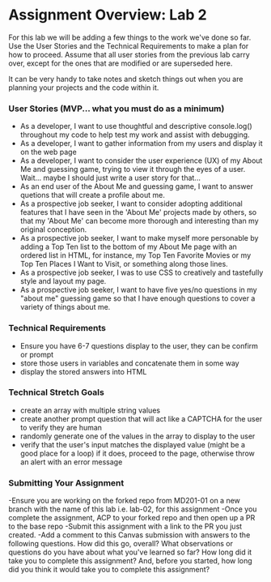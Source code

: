 # Assignment Overview: Lab 2

For this lab we will be adding a few things to the work we've done so far. Use the User Stories and the Technical Requirements to make a plan for how to proceed. Assume that all user stories from the previous lab carry over, except for the ones that are modified or are superseded here.

It can be very handy to take notes and sketch things out when you are planning your projects and the code within it.

### User Stories (MVP... what you must do as a minimum)

- As a developer, I want to use thoughtful and descriptive console.log() throughout my code to help test my work and assist with debugging.
- As a developer, I want to gather information from my users and display it on the web page
- As a developer, I want to consider the user experience (UX) of my About Me and guessing game, trying to view it through the eyes of a user. Wait... maybe I should just write a user story for that...
- As an end user of the About Me and guessing game, I want to answer quetions that will create a profile about me.
- As a prospective job seeker, I want to consider adopting additional features that I have seen in the 'About Me' projects made by others, so that my 'About Me' can become more thorough and interesting than my original conception.
- As a prospective job seeker, I want to make myself more personable by adding a Top Ten list to the bottom of my About Me page with an ordered list in HTML, for instance, my Top Ten Favorite Movies or my Top Ten Places I Want to Visit, or something along those lines.
- As a prospective job seeker, I was to use CSS to creatively and tastefully style and layout my page.
- As a prospective job seeker, I want to have five yes/no questions in my "about me" guessing game so that I have enough questions to cover a variety of things about me.



### Technical Requirements
- Ensure you have 6-7 questions display to the user, they can be confirm or prompt
- store those users in variables and concatenate them in some way
- display the stored answers into HTML

### Technical Stretch Goals 
- create an array with multiple string values
- create another prompt question that will act like a CAPTCHA for the user to verify they are human
- randomly generate one of the values in the array to display to the user
- verify that the user's input matches the displayed value (might be a good place for a loop) if it does, proceed to the page, otherwise throw an alert with an error message

### Submitting Your Assignment

-Ensure you are working on the forked repo from MD201-01 on a new branch with the name of this lab i.e. lab-02, for this assignment
-Once you complete the assignment, ACP to your forked repo and then open up a PR to the base repo
-Submit this assignment with a link to the PR you just created.
-Add a comment to this Canvas submission with answers to the following questions.
    How did this go, overall?
    What observations or questions do you have about what you've learned so far?
    How long did it take you to complete this assignment? And, before you started, how long did you think it would take you to complete this assignment?
